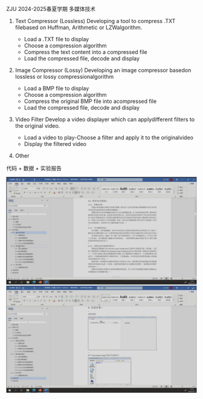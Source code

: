 ZJU 2024-2025春夏学期 多媒体技术
1. Text Compressor (Lossless)
Developing a tool to compress .TXT filebased on Huffman, Arithmetic or LZWalgorithm.
    - Load a .TXT file to display
    - Choose a compression algorithm
    - Compress the text content into a compressed file
    - Load the compressed file, decode and display
2. Image Compressor (Lossy)
Developing an image compressor basedon lossless or lossy compressionalgorithm
    - Load a BMP file to display
    - Choose a compression algorithm
    - Compress the original BMP file into acompressed file
    - Load the compressed file, decode and display

3. Video Filter
Develop a video displayer which can applydifferent filters to the original video.
    - Load a video to play-Choose a filter and apply it to the originalvideo
    - Display the filtered video
4. Other

代码 + 数据 + 实验报告

![alt text](img/image-1.png)
![alt text](img/image-2.png)
